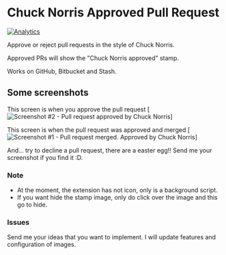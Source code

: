 # Chuck Norris Approved Pull Request
[![Analytics](https://ga-beacon.appspot.com/UA-62378749-1/ChuckNorrisApprovedPullRequest/readme)](https://github.com/igrigorik/ga-beacon)

Approve or reject pull requests in the style of Chuck Norris.

Approved PRs will show the "Chuck Norris approved" stamp.

Works on GitHub, Bitbucket and Stash.

## Some screenshots

This screen is when you approve the pull request
[![Screenshot #2 - Pull request approved by Chuck Norris](http://dimaslz.com/lab/chrome-extensions/chuck-norris-approved/screenshot_2.png)]

This screen is when the pull request was approved and merged
[![Screenshot #1 - Pull request merged. Approved by Chuck Norris](http://dimaslz.com/lab/chrome-extensions/chuck-norris-approved/screenshot_1.png)]

And... try to decline a pull request, there are a easter egg!! Send me your screenshot if you find it :D.

### Note
* At the moment, the extension has not icon, only is a background script.
* If you want hide the stamp image, only do click over the image and this go to hide.

### Issues
Send me your ideas that you want to implement. I will update features and configuration of images.
